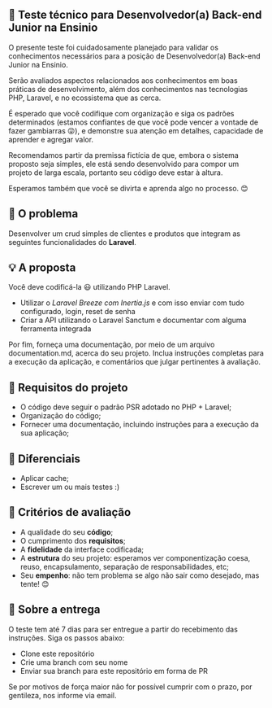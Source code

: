 ## :rocket: Teste técnico para Desenvolvedor(a) Back-end Junior na Ensinio

O presente teste foi cuidadosamente planejado para validar os conhecimentos necessários para a posição de Desenvolvedor(a) Back-end Junior na Ensinio.

Serão avaliados aspectos relacionados aos conhecimentos em boas práticas de desenvolvimento, além dos conhecimentos nas tecnologias PHP, Laravel, e no ecossistema que as cerca.

É esperado que você codifique com organização e siga os padrões determinados (estamos confiantes de que você pode vencer a vontade de fazer gambiarras :stuck_out_tongue_winking_eye:), e demonstre sua atenção em detalhes, capacidade de aprender e agregar valor.

Recomendamos partir da premissa fictícia de que, embora o sistema proposto seja simples, ele está sendo desenvolvido para compor um projeto de larga escala, portanto seu código deve estar à altura.

Esperamos também que você se divirta e aprenda algo no processo. :blush:

## :eyes: O problema

Desenvolver um crud simples de clientes e produtos que integram as seguintes funcionalidades do **Laravel**.

## :bulb: A proposta

Você deve codificá-la :smiley: utilizando PHP Laravel.

- Utilizar o _Laravel Breeze com Inertia.js_ e com isso enviar com tudo configurado, login, reset de senha
- Criar a API utilizando o Laravel Sanctum e documentar com alguma ferramenta integrada

Por fim, forneça uma documentação, por meio de um arquivo documentation.md, acerca do seu projeto. Inclua instruções completas para a execução da aplicação, e comentários que julgar pertinentes à avaliação.

## :dart: Requisitos do projeto

- O código deve seguir o padrão PSR adotado no PHP + Laravel;
- Organização do código;
- Fornecer uma documentação, incluindo instruções para a execução da sua aplicação;

## :clap: Diferenciais

- Aplicar cache;
- Escrever um ou mais testes :)

## :page_facing_up: Critérios de avaliação

- A qualidade do seu **código**;
- O cumprimento dos **requisitos**;
- A **fidelidade** da interface codificada;
- A **estrutura** do seu projeto: esperamos ver componentização coesa, reuso, encapsulamento, separação de responsabilidades, etc;
- Seu **empenho**: não tem problema se algo não sair como desejado, mas tente! :blush:

## :email: Sobre a entrega

O teste tem até 7 dias para ser entregue a partir do recebimento das instruções.
Siga os passos abaixo:

- Clone este repositório
- Crie uma branch com seu nome
- Enviar sua branch para este repositório em forma de PR

Se por motivos de força maior não for possível cumprir com o prazo, por gentileza, nos informe via email.
